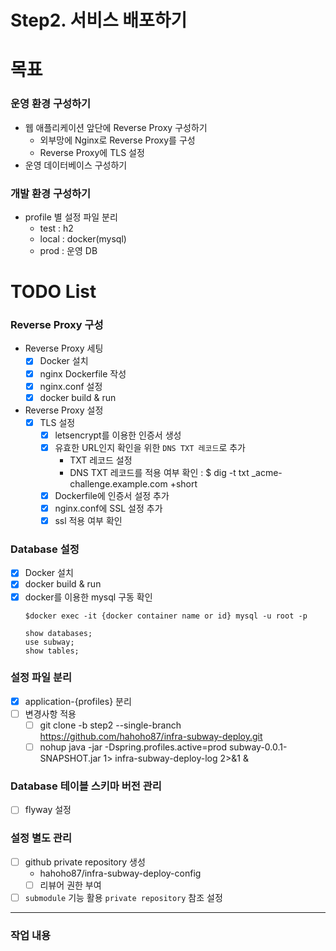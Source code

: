# Step2. 서비스 배포하기

# 목표

### 운영 환경 구성하기

- 웹 애플리케이션 앞단에 Reverse Proxy 구성하기
  - 외부망에 Nginx로 Reverse Proxy를 구성
  - Reverse Proxy에 TLS 설정
- 운영 데이터베이스 구성하기

### 개발 환경 구성하기

- profile 별 설정 파일 분리
  - test : h2
  - local : docker(mysql)
  - prod : 운영 DB

# TODO List

### Reverse Proxy 구성

- Reverse Proxy 세팅
  - [x] Docker 설치
  - [x] nginx Dockerfile 작성
  - [x] nginx.conf 설정
  - [x] docker build & run

- Reverse Proxy 설정
  - [x] TLS 설정
    - [x] letsencrypt를 이용한 인증서 생성
    - [x] 유효한 URL인지 확인을 위한 `DNS TXT 레코드`로 추가
      - TXT 레코드 설정
      - DNS TXT 레코드를 적용 여부 확인 : $ dig -t txt _acme-challenge.example.com +short
    - [x] Dockerfile에 인증서 설정 추가
    - [x] nginx.conf에 SSL 설정 추가
    - [x] ssl 적용 여부 확인

### Database 설정

- [x] Docker 설치
- [x] docker build & run
- [x] docker를 이용한 mysql 구동 확인
  ```shell
  $docker exec -it {docker container name or id} mysql -u root -p
  ```
  ```mysql
  show databases;
  use subway;
  show tables;
  ```

### 설정 파일 분리

- [x] application-{profiles} 분리
- [ ] 변경사항 적용
  - [ ] git clone -b step2 --single-branch https://github.com/hahoho87/infra-subway-deploy.git
  - [ ] nohup java -jar -Dspring.profiles.active=prod subway-0.0.1-SNAPSHOT.jar 1> infra-subway-deploy-log 2>&1 &

### Database 테이블 스키마 버전 관리

- [ ] flyway 설정

### 설정 별도 관리

- [ ] github private repository 생성
  - hahoho87/infra-subway-deploy-config
  - [ ] 리뷰어 권한 부여
- [ ] `submodule` 기능 활용 `private repository` 참조 설정

---

### 작업 내용


